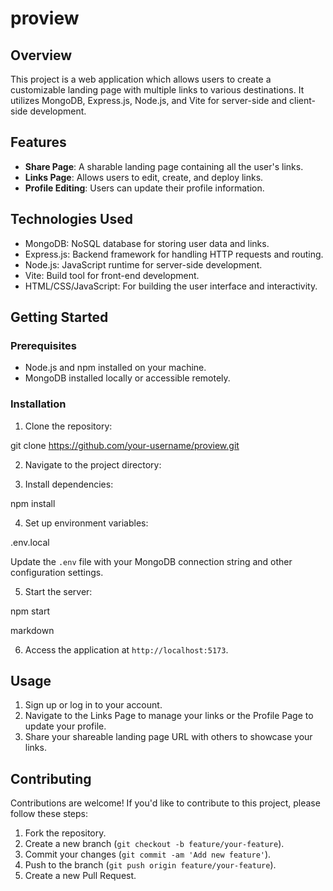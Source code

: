 # proview

## Overview

This project is a web application which allows users to create a customizable landing page with multiple links to various destinations. It utilizes MongoDB, Express.js, Node.js, and Vite for server-side and client-side development.

## Features

- **Share Page**: A sharable landing page containing all the user's links.
- **Links Page**: Allows users to edit, create, and deploy links.
- **Profile Editing**: Users can update their profile information.

## Technologies Used

- MongoDB: NoSQL database for storing user data and links.
- Express.js: Backend framework for handling HTTP requests and routing.
- Node.js: JavaScript runtime for server-side development.
- Vite: Build tool for front-end development.
- HTML/CSS/JavaScript: For building the user interface and interactivity.

## Getting Started

### Prerequisites

- Node.js and npm installed on your machine.
- MongoDB installed locally or accessible remotely.

### Installation

1. Clone the repository:

git clone https://github.com/your-username/proview.git


2. Navigate to the project directory:


3. Install dependencies:

npm install

4. Set up environment variables:

 .env.local

Update the `.env` file with your MongoDB connection string and other configuration settings.

5. Start the server:

npm start

markdown


6. Access the application at `http://localhost:5173`.

## Usage

1. Sign up or log in to your account.
2. Navigate to the Links Page to manage your links or the Profile Page to update your profile.
3. Share your shareable landing page URL with others to showcase your links.

## Contributing

Contributions are welcome! If you'd like to contribute to this project, please follow these steps:

1. Fork the repository.
2. Create a new branch (`git checkout -b feature/your-feature`).
3. Commit your changes (`git commit -am 'Add new feature'`).
4. Push to the branch (`git push origin feature/your-feature`).
5. Create a new Pull Request.
